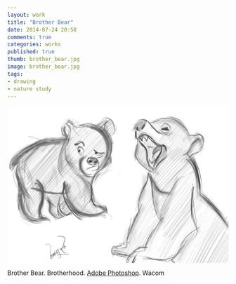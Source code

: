 ```yaml
---
layout: work
title: "Brother Bear"
date: 2014-07-24 20:58
comments: true
categories: works
published: true
thumb: brother_bear.jpg
image: brother_bear.jpg
tags:
- drawing
- nature study
---
```

<img src="/images/works/brother_bear.jpg" align="middle"/>

Brother Bear. Brotherhood. [Adobe Photoshop](https://www.facebook.com/Photoshop). Wacom